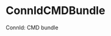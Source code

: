 <!--

    ====================
     DO NOT ALTER OR REMOVE COPYRIGHT NOTICES OR THIS HEADER.

    Copyright 2008-2009 Sun Microsystems, Inc. All rights reserved.
    Copyright 2011-2013 Tirasa. All rights reserved.

    The contents of this file are subject to the terms of the Common Development
    and Distribution License("CDDL") (the "License"). You may not use this file
    except in compliance with the License.

    You can obtain a copy of the License at https://oss.oracle.com/licenses/CDDL
    See the License for the specific language governing permissions and limitations
    under the License.

    When distributing the Covered Code, include this CDDL Header Notice in each file
    and include the License file at https://oss.oracle.com/licenses/CDDL.
    If applicable, add the following below this CDDL Header, with the fields
    enclosed by brackets [] replaced by your own identifying information:
    "Portions Copyrighted [year] [name of copyright owner]"
    ====================

-->
ConnIdCMDBundle
===============

ConnId: CMD bundle